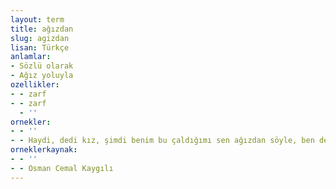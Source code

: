 ```yaml
---
layout: term
title: ağızdan
slug: agizdan
lisan: Türkçe
anlamlar:
- Sözlü olarak
- Ağız yoluyla
ozellikler:
- - zarf
- - zarf
  - ''
ornekler:
- - ''
- - Haydi, dedi kız, şimdi benim bu çaldığımı sen ağızdan söyle, ben de gene çalgı ile çalayım.
orneklerkaynak:
- - ''
- - Osman Cemal Kaygılı
---
```

